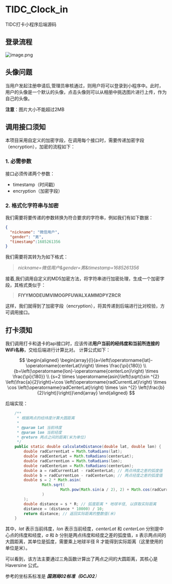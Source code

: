 # TIDC_Clock_in
TIDC打卡小程序后端源码

## 登录流程

![image.png](https://api.apifox.cn/api/v1/projects/2760302/resources/386323/image-preview)

## 头像问题

当用户发起注册申请后,管理员审核通过，则用户将可以登录到小程序中。此时，用户的头像是一个默认的头像，点击头像则可以从相册中挑选图片进行上传，作为自己的头像。

**注意**：图片大小不能超过2MB

## 调用接口须知
本项目采用自定义的加密字段，在调用每个接口时，需要传递加密字段（encryption），加密的流程如下：

### 1. 必需参数
接口必须传递两个参数：
- timestamp（时间戳）
- encryption（加密字段）

### 2. 格式化字符串与加密
我们需要将要传递的参数转换为符合要求的字符串，例如我们有如下数据：
```json
{
  "nickname": "微信用户",
  "gender": "男",
  "timestamp":1685261356
}
```
我们需要将其转为为如下格式：
> *nickname=微信用户&gender=男&timestamp=1685261356*

接着,我们调用自定义的MD5加密方法，将字符串进行加密处理，生成一个加密字段，其格式类似于：
> **FIYYMODEUMVIMOGPFUWALXAMMDPYZRCR**

这样，我们就得到了加密字段（encryption），将其传递到后端进行比对校验，方可调用接口。

## 打卡须知

我们调用打卡和退卡的api接口时，应该传递**用户当前的经纬度和当前所连接的WiFi名称**，交给后端进行计算比对。
计算公式如下：

$$
\begin{aligned}
\begin{array}{l}{a=\left(\operatorname{lat}-\operatorname{centerLat}\right) \times \frac{\pi}{180}} \\ {b=\left(\operatorname{lon}-\operatorname{centerLon}\right) \times \frac{\pi}{180}} \\ {s=2 \times \operatorname{asin}\left(\sqrt{\sin ^{2} \left(\frac{a}{2}\right)+\cos \left(\operatorname{radCurrentLat}\right) \times \cos \left(\operatorname{radCenterLat}\right) \times \sin ^{2} \left(\frac{b}{2}\right)}\right)}\end{array}
\end{aligned}
$$

后端实现：

```java
    /**
     * 根据两点的经纬度计算大圆距离
     *
     * @param lat 当前纬度
     * @param lon 当前经度
     * @return 两点之间的距离(米为单位)
     */
    public static double calculateDistance(double lat, double lon) {
        double radCurrentLat = Math.toRadians(lat);
        double radCenterLat = Math.toRadians(centerLat);
        double radCurrentLon = Math.toRadians(lon);
        double radCenterLon = Math.toRadians(centerLon);
        double a = radCurrentLat - radCenterLat; // 两点纬度之差的弧度值
        double b = radCurrentLon - radCenterLon; // 两点经度之差的弧度值
        double s = 2 * Math.asin(
                Math.sqrt(
                        Math.pow(Math.sin(a / 2), 2) + Math.cos(radCurrentLat) * Math.cos(radCenterLat) * Math.pow(Math.sin(b / 2), 2)
                )
        );
        double distance = s * R; // 弧度距离 * 地球半径, 以获取实际距离
        distance = (distance * 10000) / 10;
        return distance; // 返回实际距离的整数值(米)
    }
```

其中，$lat$ 表示当前纬度，$lon$ 表示当前经度，$centerLat$ 和 $centerLon$ 分别是中心点的纬度和经度，$a$ 和 $b$ 分别是两点纬度和经度之差的弧度值，$s$ 表示两点间的大圆距离，其单位是弧度，需要乘上地球半径 R 才能得到实际距离（这里使用的单位是米）。

可以看到，该方法主要通过三角函数计算出了两点之间的大圆距离，其核心是 Haversine 公式。

参考的坐标系标准是 ***国测局02标准（GCJ02**）*
